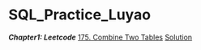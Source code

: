 # SQL_Practice_Luyao
***Chapter1: Leetcode***
[175. Combine Two Tables](https://leetcode.com/problems/combine-two-tables/) [Solution](Leetcode.sql)
